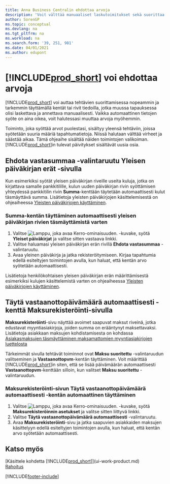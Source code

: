 ```yaml
---
title: Anna Business Centralin ehdottaa arvoja
description: 'Voit välttää manuaaliset laskutoimitukset sekä suorittaa tehtävät nopeasti ja tarkasti määrittämällä automaattisen tietojen antamisen, jolloin Business Central täyttää valitut kentät.'
author: SorenGP
ms.topic: conceptual
ms.devlang: na
ms.tgt_pltfrm: na
ms.workload: na
ms.search.form: '39, 251, 981'
ms.date: 04/01/2021
ms.author: edupont
---
```

# <a name="letting--suggest-values"></a><a name="letting--suggest-values"></a><a name="letting--suggest-values"></a>[!INCLUDE[prod_short](includes/prod_short.md)] voi ehdottaa arvoja
[!INCLUDE[prod_short](includes/prod_short.md)] voi auttaa tehtävien suorittamisessa nopeammin ja tarkemmin täyttämällä kentät tai rivit tiedoilla, jotka muussa tapauksessa olisi laskettava ja annettava manuaalisesti. Vaikka automaattinen tietojen syöte on aina oikea, voit halutessasi muuttaa arvoja myöhemmin.

Toiminto, joka syöttää arvot puolestasi, sisältyy yleensä tehtäviin, joissa syötetään suuria määriä tapahtumatietoja. Niissä halutaan välttää virheet ja säästää aikaa. Tämä ohjeaihe sisältää näiden toimintojen valikoiman. [!INCLUDE[prod_short](includes/prod_short.md)]in tulevat päivitykset sisältävät uusia osia.

## <a name="the-suggest-balancing-amount-check-box-on-the-general-journal-batches-page"></a><a name="the-suggest-balancing-amount-check-box-on-the-general-journal-batches-page"></a><a name="the-suggest-balancing-amount-check-box-on-the-general-journal-batches-page"></a>**Ehdota vastasummaa** -valintaruutu **Yleisen päiväkirjan erät** -sivulla
Kun esimerkiksi syötät yleisen päiväkirjan riveille useita kuluja, jotka on kirjattava samalle pankkitilille, kulun uuden päiväkirjan rivin syöttämisen yhteydessä pankkitilin rivin **Summa**-kenttään täytetään automaattisesti kulut täsmäyttävä summa. Lisätietoja yleisten päiväkirjojen käsittelemisestä on ohjeaiheessa [Yleisten päiväkirjojen käyttäminen](ui-work-general-journals.md).

### <a name="to-have-the-amount-field-on-balancing-general-journal-lines-filled-automatically"></a><a name="to-have-the-amount-field-on-balancing-general-journal-lines-filled-automatically"></a><a name="to-have-the-amount-field-on-balancing-general-journal-lines-filled-automatically"></a>**Summa**-kentän täyttäminen automaattisesti yleisen päiväkirjan rivien täsmäyttämistä varten
1. Valitse ![Lamppu, joka avaa Kerro-ominaisuuden.](media/ui-search/search_small.png "Kerro, mitä haluat tehdä") -kuvake, syötä **Yleiset päiväkirjat** ja valitse sitten vastaava linkki.
2. Valitse haluamasi yleisen päiväkirjan erän rivillä **Ehdota vastasummaa** -valintaruutu.
3. Avaa yleinen päiväkirja ja jatka rekisteröitymiseen. Kirjaa tapahtumia edellä esiteltyjen toimintojen avulla, kun haluat, että kentän arvo syötetään automaattisesti.       

Lisätietoja henkilökohtaisen yleisen päiväkirjan erän määrittämisestä esimerkiksi kulujen käsittelemistä varten on ohjeaiheessa [Yleisten päiväkirjojen käyttäminen](ui-work-general-journals.md).

## <a name="the-automatically-fill-date-received-field-on-the-payment-registration-page"></a><a name="the-automatically-fill-date-received-field-on-the-payment-registration-page"></a><a name="the-automatically-fill-date-received-field-on-the-payment-registration-page"></a>**Täytä vastaanottopäivämäärä automaattisesti** -kenttä **Maksurekisteröinti**-sivulla
**Maksurekisteröinti**-sivu näyttää avoimet saapuvat maksut riveinä, jotka edustavat myyntiasiakirjoja, joiden summa on erääntynyt maksettavaksi. Lisätietoja asiakkaan maksujen kohdistamisesta on kohdassa [Asiakasmaksujen täsmäyttäminen maksamattomien myyntiasiakirjojen luettelosta](receivables-how-reconcile-customer-payments-list-unpaid-sales-documents.md)

Tärkeimmät sivulla tehtävät toiminnot ovat **Maksu suoritettu** -valintaruudun valitseminen ja **Vastaanottopvm**-kentän täyttäminen. Voit määrittää [!INCLUDE[prod_short](includes/prod_short.md)]in siten, että se lisää päivämäärän automaattisesti **Vastaanottopvm**-kenttään silloin, kun valitset **Maksu suoritettu** -valintaruudun.

### <a name="to-have-the-date-received-field-on-the-payment-registration-page-filled-automatically"></a><a name="to-have-the-date-received-field-on-the-payment-registration-page-filled-automatically"></a><a name="to-have-the-date-received-field-on-the-payment-registration-page-filled-automatically"></a>**Maksurekisteröinti**-sivun **Täytä vastaanottopäivämäärä automaattisesti** -kentän automaattinen täyttäminen
1. Valitse ![Lamppu, joka avaa Kerro-ominaisuuden.](media/ui-search/search_small.png "Kerro, mitä haluat tehdä") -kuvake, syötä **Maksurekisteröinnin asetukset** ja valitse sitten liittyvä linkki.
2. Valitse **Täytä vastaanottopäivämäärä automaattisesti** -valintaruutu.
3. Avaa **Maksurekisteröinti**-sivu ja jatka saapuvien asiakkaiden maksujen käsittelyyn edellä esiteltyjen toimintojen avulla, kun haluat, että kentän arvo syötetään automaattisesti.

## <a name="see-also"></a><a name="see-also"></a><a name="see-also"></a>Katso myös
[Käsittele kohdetta [!INCLUDE[prod_short](includes/prod_short.md)]](ui-work-product.md)  
[Rahoitus](finance.md)


[!INCLUDE[footer-include](includes/footer-banner.md)]
